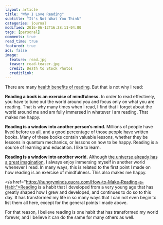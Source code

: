 ```yaml
---
layout: article
title: "Why I Love Reading"
subtitle: "It's Not What You Think"
categories: journal
modified: 2016-06-12T16:28:11-04:00
tags: [personal]
comments: true
read_time: true
featured: true
ads: false
image:
  feature: read.jpg
  teaser: read-teaser.jpg
  credit: Death to Stock Photos
  creditlink:
---
```

There are many <a href="http://www.newyorker.com/culture/cultural-comment/can-reading-make-you-happier">health benefits of reading</a>. But that is not why I read:

**Reading a book is an exercise of mindfulness.** In order to read effectively, you have to tune out the world around you and focus only on what you are reading. That is why many times when I read, I find that I forget about the world around me and am fully immersed in whatever I am reading. That makes me happy.

**Reading is a window into another person’s mind.** Millions of people have lived before us all, and a good percentage of those people have written books. Many of these books contain valuable lessons, whether they be lessons in quantum mechanics, or lessons on how to be happy. Reading is a source of learning and education. I like to learn.

**Reading is a window into another world.** Although <a href="https://www.goodreads.com/quotes/556058-i-think-nature-s-imagination-is-so-much-greater-than-man-s">the universe already has a great imagination</a>, I always enjoy immersing myself in another world whenever I read. In many ways, this is related to the first point I made on how reading is an exercise of mindfulness. This also makes me happy.

</a href="https://hungryminds.quora.com/How-to-Make-Reading-a-Habit">Reading is a habit that I developed</a> from a very young age that has greatly shaped how I grew and developed, and continues to do so to this day. It has transformed my life in so many ways that I can not even begin to list them all here, except for the general points I made above.

For that reason, I believe reading is one habit that has transformed my world forever, and I believe it can do the same for many others as well.

